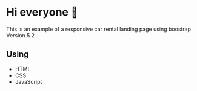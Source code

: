 # Hi everyone :wave:

This is an example of a responsive car rental landing page using boostrap Version.5.2

## Using
- HTML 
- CSS
- JavaScript

